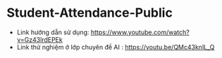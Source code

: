 # Student-Attendance-Public
* Link hướng dẫn sử dụng: https://www.youtube.com/watch?v=Gz43lrdEPEk
* Link thử nghiệm ở lớp chuyên đề AI : https://youtu.be/QMc43knlL_Q
